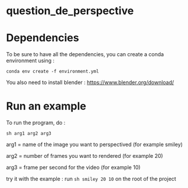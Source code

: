 # question_de_perspective

# Dependencies
To be sure to have all the dependencies, you can create a conda environment using :

`conda env create -f environment.yml`

You also need to install blender : https://www.blender.org/download/

# Run an example
To run the program, do :

`sh arg1 arg2 arg3`

arg1 = name of the image you want to perspectived (for example smiley)


arg2 = number of frames you want to rendered (for example 20)


arg3 = frame per second for the video (for example 10)

try it with the example : run 
`sh smiley 20 10`
on the root of the project